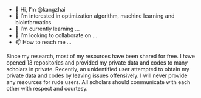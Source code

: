 - 👋 Hi, I’m @kangzhai
- 👀 I’m interested in optimization algorithm, machine learning and bioinformatics
- 🌱 I’m currently learning ...
- 💞️ I’m looking to collaborate on ...
- 📫 How to reach me ...

Since my research, most of my resources have been shared for free. I have opened 13 repositories and provided my private data and codes to many scholars in private. Recently, an unidentified user attempted to obtain my private data and codes by leaving issues offensively. I will never provide any resources for rude users. All scholars should communicate with each other with respect and courtesy.

